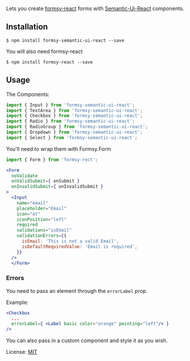 Lets you create [formsy-react](https://github.com/christianalfoni/formsy-react/blob/master/API.md#formnovalidate) forms with [Semantic-Ui-React](https://github.com/Semantic-Org/Semantic-UI-React) components.

## Installation

```
$ npm install formsy-semantic-ui-react --save
```

You will also need formsy-react

```
$ npm install formsy-react --save
```

## Usage

The Components:

```js
import { Input } from 'formsy-semantic-ui-react';
import { TextArea } from 'formsy-semantic-ui-react';
import { Checkbox } from 'formsy-semantic-ui-react';
import { Radio } from 'formsy-semantic-ui-react';
import { RadioGroup } from 'formsy-semantic-ui-react';
import { Dropdown } from 'formsy-semantic-ui-react';
import { Select } from 'formsy-semantic-ui-react';
```

You'll need to wrap them with Formsy.Form

```js
import { Form } from 'formsy-rect';
```

```jsx
<Form
  noValidate
  onValidSubmit={ onSubmit }
  onInvalidSubmit={ onInvalidSubmit }
>
  <Input
    name="email"
    placeholder="Email"
    icon="at"
    iconPosition="left"
    required
    validations="isEmail"
    validationErrors={{
      isEmail: 'This is not a valid Email',
      isDefaultRequiredValue: 'Email is required',
    }}
  />
  </Form>
```

### Errors

You need to pass an element through the ``` errorLabel ``` prop.

Example:

```jsx
<Checkbox
  ...
  errorLabel={ <Label basic color="orange" pointing="left"/> }
/>
```
You can also pass in a custom component and style it as you wish.

License: [MIT](/LICENSE)
